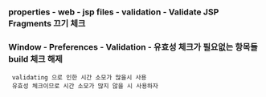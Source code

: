 ### properties - web - jsp files - validation - Validate JSP Fragments 끄기 체크

### Window - Preferences - Validation - 유효성 체크가 필요없는 항목들 build 체크 해제


```
 validating 으로 인한 시간 소모가 많을시 사용
 유효성 체크이므로 시간 소모가 많지 않을 시 사용하자
```
